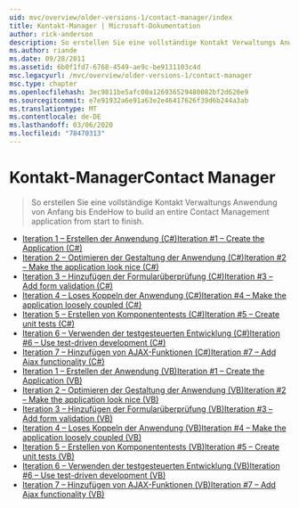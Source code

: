 ```yaml
---
uid: mvc/overview/older-versions-1/contact-manager/index
title: Kontakt-Manager | Microsoft-Dokumentation
author: rick-anderson
description: So erstellen Sie eine vollständige Kontakt Verwaltungs Anwendung von Anfang bis Ende
ms.author: riande
ms.date: 09/28/2011
ms.assetid: 6b0f1fd7-6768-4549-ae9c-be9131103c4d
msc.legacyurl: /mvc/overview/older-versions-1/contact-manager
msc.type: chapter
ms.openlocfilehash: 3ec9811be5afc00a126936529480082bf2d620e9
ms.sourcegitcommit: e7e91932a6e91a63e2e46417626f39d6b244a3ab
ms.translationtype: MT
ms.contentlocale: de-DE
ms.lasthandoff: 03/06/2020
ms.locfileid: "78470313"
---
```

# <a name="contact-manager"></a><span data-ttu-id="1d9a6-103">Kontakt-Manager</span><span class="sxs-lookup"><span data-stu-id="1d9a6-103">Contact Manager</span></span>

> <span data-ttu-id="1d9a6-104">So erstellen Sie eine vollständige Kontakt Verwaltungs Anwendung von Anfang bis Ende</span><span class="sxs-lookup"><span data-stu-id="1d9a6-104">How to build an entire Contact Management application from start to finish.</span></span>

- [<span data-ttu-id="1d9a6-105">Iteration 1 – Erstellen der Anwendung (C#)</span><span class="sxs-lookup"><span data-stu-id="1d9a6-105">Iteration #1 – Create the Application (C#)</span></span>](iteration-1-create-the-application-cs.md)
- [<span data-ttu-id="1d9a6-106">Iteration 2 – Optimieren der Gestaltung der Anwendung (C#)</span><span class="sxs-lookup"><span data-stu-id="1d9a6-106">Iteration #2 – Make the application look nice (C#)</span></span>](iteration-2-make-the-application-look-nice-cs.md)
- [<span data-ttu-id="1d9a6-107">Iteration 3 – Hinzufügen der Formularüberprüfung (C#)</span><span class="sxs-lookup"><span data-stu-id="1d9a6-107">Iteration #3 – Add form validation (C#)</span></span>](iteration-3-add-form-validation-cs.md)
- [<span data-ttu-id="1d9a6-108">Iteration 4 – Loses Koppeln der Anwendung (C#)</span><span class="sxs-lookup"><span data-stu-id="1d9a6-108">Iteration #4 – Make the application loosely coupled (C#)</span></span>](iteration-4-make-the-application-loosely-coupled-cs.md)
- [<span data-ttu-id="1d9a6-109">Iteration 5 – Erstellen von Komponententests (C#)</span><span class="sxs-lookup"><span data-stu-id="1d9a6-109">Iteration #5 – Create unit tests (C#)</span></span>](iteration-5-create-unit-tests-cs.md)
- [<span data-ttu-id="1d9a6-110">Iteration 6 – Verwenden der testgesteuerten Entwicklung (C#)</span><span class="sxs-lookup"><span data-stu-id="1d9a6-110">Iteration #6 – Use test-driven development (C#)</span></span>](iteration-6-use-test-driven-development-cs.md)
- [<span data-ttu-id="1d9a6-111">Iteration 7 – Hinzufügen von AJAX-Funktionen (C#)</span><span class="sxs-lookup"><span data-stu-id="1d9a6-111">Iteration #7 – Add Ajax functionality (C#)</span></span>](iteration-7-add-ajax-functionality-cs.md)
- [<span data-ttu-id="1d9a6-112">Iteration 1 – Erstellen der Anwendung (VB)</span><span class="sxs-lookup"><span data-stu-id="1d9a6-112">Iteration #1 – Create the Application (VB)</span></span>](iteration-1-create-the-application-vb.md)
- [<span data-ttu-id="1d9a6-113">Iteration 2 – Optimieren der Gestaltung der Anwendung (VB)</span><span class="sxs-lookup"><span data-stu-id="1d9a6-113">Iteration #2 – Make the application look nice (VB)</span></span>](iteration-2-make-the-application-look-nice-vb.md)
- [<span data-ttu-id="1d9a6-114">Iteration 3 – Hinzufügen der Formularüberprüfung (VB)</span><span class="sxs-lookup"><span data-stu-id="1d9a6-114">Iteration #3 – Add form validation (VB)</span></span>](iteration-3-add-form-validation-vb.md)
- [<span data-ttu-id="1d9a6-115">Iteration 4 – Loses Koppeln der Anwendung (VB)</span><span class="sxs-lookup"><span data-stu-id="1d9a6-115">Iteration #4 – Make the application loosely coupled (VB)</span></span>](iteration-4-make-the-application-loosely-coupled-vb.md)
- [<span data-ttu-id="1d9a6-116">Iteration 5 – Erstellen von Komponententests (VB)</span><span class="sxs-lookup"><span data-stu-id="1d9a6-116">Iteration #5 – Create unit tests (VB)</span></span>](iteration-5-create-unit-tests-vb.md)
- [<span data-ttu-id="1d9a6-117">Iteration 6 – Verwenden der testgesteuerten Entwicklung (VB)</span><span class="sxs-lookup"><span data-stu-id="1d9a6-117">Iteration #6 – Use test-driven development (VB)</span></span>](iteration-6-use-test-driven-development-vb.md)
- [<span data-ttu-id="1d9a6-118">Iteration 7 – Hinzufügen von AJAX-Funktionen (VB)</span><span class="sxs-lookup"><span data-stu-id="1d9a6-118">Iteration #7 – Add Ajax functionality (VB)</span></span>](iteration-7-add-ajax-functionality-vb.md)
